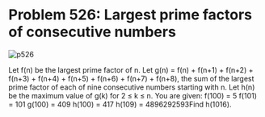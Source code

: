 # Problem 526: Largest prime factors of consecutive numbers

![p526](img/526.gif)

Let f(n) be the largest prime factor of n. Let g(n) = f(n) + f(n+1) +
f(n+2) + f(n+3) + f(n+4) + f(n+5) + f(n+6) + f(n+7) + f(n+8), the sum of
the largest prime factor of each of nine consecutive numbers starting
with n. Let h(n) be the maximum value of g(k) for 2 ≤ k ≤ n. You are
given: f(100) = 5 f(101) = 101 g(100) = 409 h(100) = 417 h(109) =
4896292593Find h(1016).